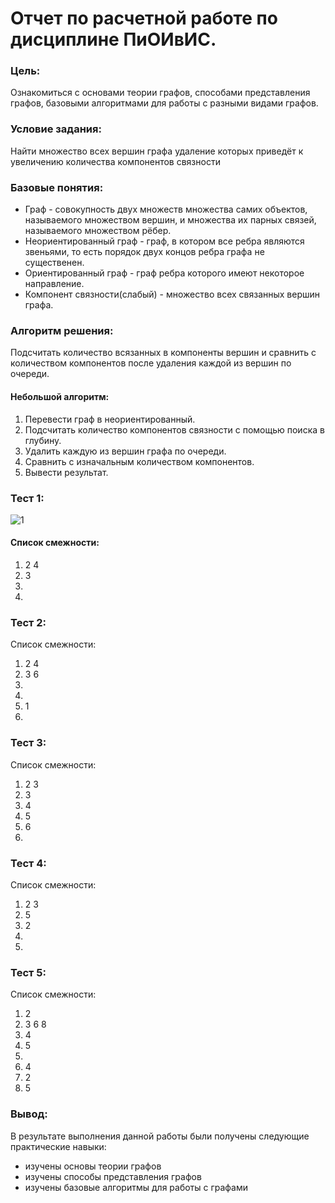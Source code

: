 # Отчет по расчетной работе по дисциплине ПиОИвИС.

### Цель:
Ознакомиться с основами теории графов, способами представления графов, базовыми алгоритмами для работы с разными видами графов.
### Условие задания:
Найти множество всех вершин графа удаление которых приведёт к увеличению количества компонентов связности
### Базовые понятия:
- Граф - совокупность двух множеств множества самих объектов, называемого множеством вершин, и множества их парных связей, называемого множеством рёбер.
- Неориентированный граф - граф, в котором все ребра являются звеньями, то есть порядок двух концов ребра графа не существенен.
- Ориентированный граф - граф ребра которого имеют некоторое направление. 
- Компонент связности(слабый) - множество всех связанных вершин графа.

### Алгоритм решения:
Подсчитать количество всязанных в компоненты вершин и сравнить с количеством компонентов после удаления каждой из вершин по очереди.

#### Небольшой алгоритм:
1. Перевести граф в неориентированный.
2. Подсчитать количество компонентов связности с помощью поиска в глубину.
3. Удалить каждую из вершин графа по очереди.
4. Сравнить с изначальным количеством компонентов.
5. Вывести результат.

### Тест 1:
![1](https://github.com/user-attachments/assets/6e96d451-7838-4395-b237-6987d439a249)

#### Список смежности:
1. 2 4
2. 3
3.
4.

### Тест 2:

Список смежности:
1. 2 4
2. 3 6
3.
4.
5. 1
6. 

### Тест 3:

Список смежности:
1. 2 3
2. 3
3. 4
4. 5
5. 6
6.

### Тест 4:

Список смежности:
1. 2 3
2. 5
3. 2
4.
5.

### Тест 5:

Список смежности:
1. 2
2. 3 6 8
3. 4
4. 5
5.
6. 4
7. 2
8. 5

### Вывод:
В результате выполнения данной работы были получены следующие практические навыки:
- изучены основы теории графов
- изучены способы представления графов
- изучены базовые алгоритмы для работы с графами
